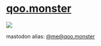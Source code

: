 # [qoo.monster](https://www.qoo.monster)
![](https://img.shields.io/website?url=https%3A%2F%2Fwww.qoo.monster)

mastodon alias: [@me@qoo.monster]()

